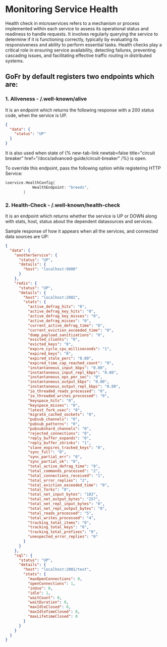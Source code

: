 # Monitoring Service Health

Health check in microservices refers to a mechanism or process implemented within each service to assess its operational status
and readiness to handle requests. It involves regularly querying the service to determine if it is functioning correctly,
typically by evaluating its responsiveness and ability to perform essential tasks. Health checks play a critical role in ensuring service availability,
detecting failures, preventing cascading issues, and facilitating effective traffic routing in distributed systems.

## GoFr by default registers two endpoints which are:

### 1. Aliveness - /.well-known/alive

It is an endpoint which returns the following response with a 200 status code, when the service is UP.

```json
{
  "data": {
    "status": "UP"
  }
}
```

It is also used when state of {% new-tab-link newtab=false title="circuit breaker" href="/docs/advanced-guide/circuit-breaker" /%} is open.

To override this endpoint, pass the following option while registering HTTP Service:
```go
&service.HealthConfig{
			HealthEndpoint: "breeds",
		}
```

### 2. Health-Check - /.well-known/health-check

It is an endpoint which returns whether the service is UP or DOWN along with stats, host, status about the dependent datasources and services.

Sample response of how it appears when all the services, and connected data sources are UP:
```json
{
  "data": {
    "anotherService": {
      "status": "UP",
      "details": {
        "host": "localhost:9000"
      }
    },
    "redis": {
      "status": "UP",
      "details": {
        "host": "localhost:2002",
        "stats": {
          "active_defrag_hits": "0",
          "active_defrag_key_hits": "0",
          "active_defrag_key_misses": "0",
          "active_defrag_misses": "0",
          "current_active_defrag_time": "0",
          "current_eviction_exceeded_time": "0",
          "dump_payload_sanitizations": "0",
          "evicted_clients": "0",
          "evicted_keys": "0",
          "expire_cycle_cpu_milliseconds": "1",
          "expired_keys": "0",
          "expired_stale_perc": "0.00",
          "expired_time_cap_reached_count": "0",
          "instantaneous_input_kbps": "0.00",
          "instantaneous_input_repl_kbps": "0.00",
          "instantaneous_ops_per_sec": "0",
          "instantaneous_output_kbps": "0.00",
          "instantaneous_output_repl_kbps": "0.00",
          "io_threaded_reads_processed": "0",
          "io_threaded_writes_processed": "0",
          "keyspace_hits": "0",
          "keyspace_misses": "0",
          "latest_fork_usec": "0",
          "migrate_cached_sockets": "0",
          "pubsub_channels": "0",
          "pubsub_patterns": "0",
          "pubsubshard_channels": "0",
          "rejected_connections": "0",
          "reply_buffer_expands": "0",
          "reply_buffer_shrinks": "1",
          "slave_expires_tracked_keys": "0",
          "sync_full": "0",
          "sync_partial_err": "0",
          "sync_partial_ok": "0",
          "total_active_defrag_time": "0",
          "total_commands_processed": "2",
          "total_connections_received": "1",
          "total_error_replies": "2",
          "total_eviction_exceeded_time": "0",
          "total_forks": "0",
          "total_net_input_bytes": "183",
          "total_net_output_bytes": "257",
          "total_net_repl_input_bytes": "0",
          "total_net_repl_output_bytes": "0",
          "total_reads_processed": "5",
          "total_writes_processed": "4",
          "tracking_total_items": "0",
          "tracking_total_keys": "0",
          "tracking_total_prefixes": "0",
          "unexpected_error_replies": "0"
        }
      }
    },
    "sql": {
      "status": "UP",
      "details": {
        "host": "localhost:2001/test",
        "stats": {
          "maxOpenConnections": 0,
          "openConnections": 1,
          "inUse": 0,
          "idle": 1,
          "waitCount": 0,
          "waitDuration": 0,
          "maxIdleClosed": 0,
          "maxIdleTimeClosed": 0,
          "maxLifetimeClosed": 0
        }
      }
    }
  }
}
```
